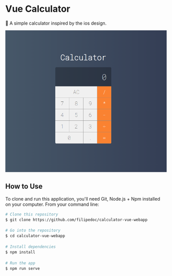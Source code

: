 # Vue Calculator
📗 A simple calculator inspired by the ios design.

![alt text](https://github.com/filipedoc/calculator-vue-webapp/blob/main/calculator.png)

## How to Use
To clone and run this application, you'll need Git, Node.js + Npm installed on your computer. From your command line:

```bash
# Clone this repository
$ git clone https://github.com/filipedoc/calculator-vue-webapp

# Go into the repository
$ cd calculator-vue-webapp

# Install dependencies
$ npm install

# Run the app
$ npm run serve
```
